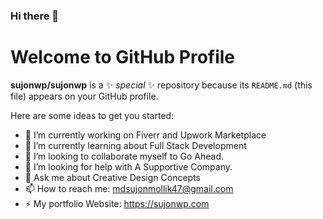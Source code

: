 ### Hi there 👋 

<h1> Welcome to GitHub Profile </h1>

**sujonwp/sujonwp** is a ✨ _special_ ✨ repository because its `README.md` (this file) appears on your GitHub profile.

Here are some ideas to get you started:

- 🔭 I’m currently working on Fiverr and Upwork Marketplace
- 🌱 I’m currently learning about Full Stack Development
- 👯 I’m looking to collaborate myself to Go Ahead.
- 🤔 I’m looking for help with A Supportive Company.
- 💬 Ask me about Creative Design Concepts
- 📫 How to reach me: mdsujonmollik47@gmail.com
- ⚡ My portfolio Website: https://sujonwp.com


